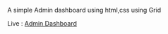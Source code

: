 A simple Admin dashboard using html,css using Grid

Live : [Admin Dashboard](https://sujith2903.github.io/Admin-Dashboard/)
